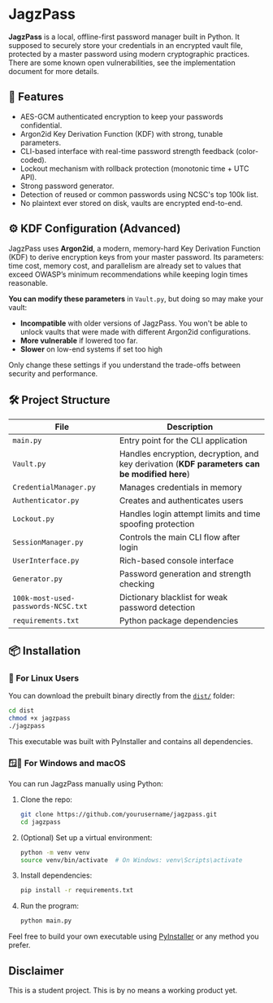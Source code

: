 # JagzPass

**JagzPass** is a local, offline-first password manager built in Python. It supposed to securely store your credentials in an encrypted vault file, protected by a master password using modern cryptographic practices. There are some known open vulnerabilities, see the implementation document for more details.



## 🚀 Features

- AES-GCM authenticated encryption to keep your passwords confidential.
- Argon2id Key Derivation Function (KDF) with strong, tunable parameters.
- CLI-based interface with real-time password strength feedback (color-coded).
- Lockout mechanism with rollback protection (monotonic time + UTC API).
- Strong password generator.
- Detection of reused or common passwords using NCSC's top 100k list.
- No plaintext ever stored on disk, vaults are encrypted end-to-end.


## ⚙️ KDF Configuration (Advanced)

JagzPass uses **Argon2id**, a modern, memory-hard Key Derivation Function (KDF) to derive encryption keys from your master password. Its parameters: time cost, memory cost, and parallelism are already set to values that exceed OWASP’s minimum recommendations while keeping login times reasonable.

**You can modify these parameters** in `Vault.py`, but doing so may make your vault:
- **Incompatible** with older versions of JagzPass. You won't be able to unlock vaults that were made with different Argon2id configurations.
- **More vulnerable** if lowered too far.
- **Slower** on low-end systems if set too high

Only change these settings if you understand the trade-offs between security and performance.

## 🛠️ Project Structure

| File | Description |
|------|-------------|
| `main.py` | Entry point for the CLI application |
| `Vault.py` | Handles encryption, decryption, and key derivation (**KDF parameters can be modified here**) |
| `CredentialManager.py` | Manages credentials in memory |
| `Authenticator.py` | Creates and authenticates users |
| `Lockout.py` | Handles login attempt limits and time spoofing protection |
| `SessionManager.py` | Controls the main CLI flow after login |
| `UserInterface.py` | Rich-based console interface |
| `Generator.py` | Password generation and strength checking |
| `100k-most-used-passwords-NCSC.txt` | Dictionary blacklist for weak password detection |
| `requirements.txt` | Python package dependencies |



## 📦 Installation

### 🐧 For Linux Users

You can download the prebuilt binary directly from the [`dist/`](./dist/) folder:

```bash
cd dist
chmod +x jagzpass
./jagzpass
```

This executable was built with PyInstaller and contains all dependencies.



### 🪟🍎 For Windows and macOS

You can run JagzPass manually using Python:

1. Clone the repo:
   ```bash
   git clone https://github.com/yourusername/jagzpass.git
   cd jagzpass
   ```

2. (Optional) Set up a virtual environment:
   ```bash
   python -m venv venv
   source venv/bin/activate  # On Windows: venv\Scripts\activate
   ```

3. Install dependencies:
   ```bash
   pip install -r requirements.txt
   ```

4. Run the program:
   ```bash
   python main.py
   ```

Feel free to build your own executable using [PyInstaller](https://pyinstaller.org/en/stable/) or any method you prefer.

## Disclaimer
This is a student project. This is by no means a working product yet. 
